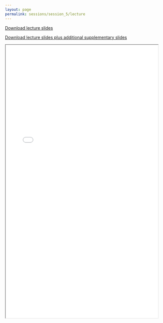 ```yaml
---
layout: page
permalink: sessions/session_5/lecture
---
```


<!--
## Background - History, concepts, signature types
## Emerging mutational signatures in cancer genomics
## De novo identification of mutational signatures
## Decomposition of mutational signatures based on known reference signatures
## Analysis of clustered mutational signatures
## Topography analysis of mutational signatures
## Dynamics of mutational signatures over cancer evolutionary time
## Mutational signature web-portals and algorithms
## Experimental validation of mutational signatures
-->

[Download lecture slides](https://github.com/NCI-ITEB/tumor_epidemiology_approaches_materials/raw/main/lecture_materials/lecture_5/Session5_Mutational_signatures_lecture.pdf)

[Download lecture slides plus additional supplementary slides](https://github.com/NCI-ITEB/tumor_epidemiology_approaches_materials/raw/main/lecture_materials/lecture_5/Session5_Mutational_signatures_full.pdf)

<iframe src="lecture_assets/Session5_Mutational_signatures_lecture.pdf" width="100%" height="900rem" allowfullscreen="true" mozallowfullscreen="true" webkitallowfullscreen="true"></iframe>
